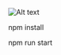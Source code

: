 ![Alt text](https://c.tadst.com/gfx/tzmap/map-mini.1509879600.png "Map")

npm install

npm run start

